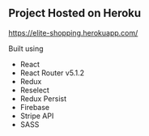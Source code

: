 ## Project Hosted on Heroku

https://elite-shopping.herokuapp.com/


Built using

* React
* React Router v5.1.2
* Redux
* Reselect
* Redux Persist
* Firebase
* Stripe API
* SASS

